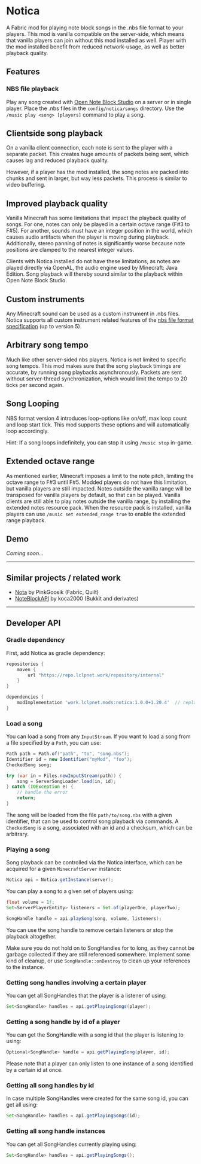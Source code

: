 # Notica
A Fabric mod for playing note block songs in the .nbs file format to your players.
This mod is vanilla compatible on the server-side, which means that vanilla players can join without this mod installed as well.
Player with the mod installed benefit from reduced network-usage, as well as better playback quality.

## Features
### NBS file playback
Play any song created with [Open Note Block Studio](https://opennbs.org/) on a server or in single player.
Place the .nbs files in the `config/notica/songs` directory.
Use the `/music play <song> [players]` command to play a song.

## Clientside song playback
On a vanilla client connection, each note is sent to the player with a separate packet.
This creates huge amounts of packets being sent, which causes lag and reduced playback quality.

However, if a player has the mod installed, the song notes are packed into chunks and sent in larger, but way less packets.
This process is similar to video buffering.

## Improved playback quality
Vanilla Minecraft has some limitations that impact the playback quality of songs.
For one, notes can only be played in a certain octave range (F#3 to F#5).
For another, sounds must have an integer position in the world, which causes audio artifacts when the player is moving during playback.
Additionally, stereo panning of notes is significantly worse because note positions are clamped to the nearest integer values.

Clients with Notica installed do not have these limitations, as notes are played directly via OpenAL, the audio engine used by Minecraft: Java Edition.
Song playback will thereby sound similar to the playback within Open Note Block Studio.

## Custom instruments
Any Minecraft sound can be used as a custom instrument in .nbs files.
Notica supports all custom instrument related features of the [nbs file format specification](https://opennbs.org/nbs) (up to version 5).

## Arbitrary song tempo
Much like other server-sided nbs players, Notica is not limited to specific song tempos.
This mod makes sure that the song playback timings are accurate, by running song playbacks asynchronously.
Packets are sent without server-thread synchronization, which would limit the tempo to 20 ticks per second again.

## Song Looping
NBS format version 4 introduces loop-options like on/off, max loop count and loop start tick.
This mod supports these options and will automatically loop accordingly.

Hint: If a song loops indefinitely, you can stop it using `/music stop` in-game.

## Extended octave range
As mentioned earlier, Minecraft imposes a limit to the note pitch, limiting the octave range to F#3 until F#5.
Modded players do not have this limitation, but vanilla players are still impacted.
Notes outside the vanilla range will be transposed for vanilla players by default, so that can be played.
Vanilla clients are still able to play notes outside the vanilla range, by installing the extended notes resource pack.
When the resource pack is installed, vanilla players can use `/music set extended_range true` to enable the extended range playback.

## Demo
*Coming soon...*

---

## Similar projects / related work
- [Nota](https://github.com/PinkGoosik/nota) by PinkGoosik (Fabric, Quilt)
- [NoteBlockAPI](https://github.com/koca2000/NoteBlockAPI) by koca2000 (Bukkit and derivates)

---

## Developer API
### Gradle dependency
First, add Notica as gradle dependency:
```groovy
repositories {
    maven {
        url "https://repo.lclpnet.work/repository/internal"
    }
}

dependencies {
    modImplementation 'work.lclpnet.mods:notica:1.0.0+1.20.4'  // replace with your version
}
```

### Load a song
You can load a song from any `InputStream`.
If you want to load a song from a file specified by a `Path`, you can use:

```java
Path path = Path.of("path", "to", "song.nbs");
Identifier id = new Identifier("myMod", "foo");
CheckedSong song;

try (var in = Files.newInputStream(path)) {
    song = ServerSongLoader.load(in, id);
} catch (IOException e) {
    // handle the error
    return;
}
```

The song will be loaded from the file `path/to/song.nbs` with a given identifier, that can be used to control song playback via commands.
A `CheckedSong` is a song, associated with an id and a checksum, which can be arbitrary.

### Playing a song
Song playback can be controlled via the Notica interface, which can be acquired for a given `MinecraftServer` instance:
```java
Notica api = Notica.getInstance(server);
```

You can play a song to a given set of players using:
```java
float volume = 1f;
Set<ServerPlayerEntity> listeners = Set.of(playerOne, playerTwo);

SongHandle handle = api.playSong(song, volume, listeners);
```

You can use the song handle to remove certain listeners or stop the playback altogether.

Make sure you do not hold on to SongHandles for to long, as they cannot be garbage collected if they are still referenced somewhere.
Implement some kind of cleanup, or use `SongHandle::onDestroy` to clean up your references to the instance.

### Getting song handles involving a certain player
You can get all SongHandles that the player is a listener of using:
```java
Set<SongHandle> handles = api.getPlayingSongs(player);
```

### Getting a song handle by id of a player
You can get the SongHandle with a song id that the player is listening to using:
```java
Optional<SongHandle> handle = api.getPlayingSong(player, id);
```

Please note that a player can only listen to one instance of a song identified by a certain id at once.

### Getting all song handles by id
In case multiple SongHandles were created for the same song id, you can get all using:
```java
Set<SongHandle> handles = api.getPlayingSongs(id);
```

### Getting all song handle instances
You can get all SongHandles currently playing using:
```java
Set<SongHandle> handles = api.getPlayingSongs();
```

